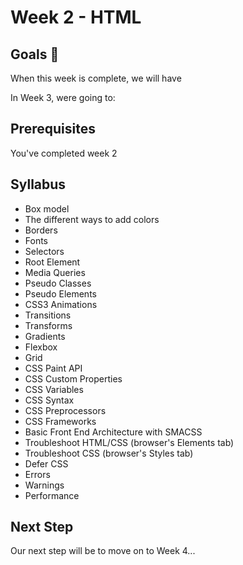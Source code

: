 # Week 2 - HTML

## Goals 🌟
When this week is complete, we will have

In Week 3, were going to:


## Prerequisites 
You've completed week 2

## Syllabus

- Box model
- The different ways to add colors
- Borders
- Fonts
- Selectors
- Root Element
- Media Queries
- Pseudo Classes
- Pseudo Elements
- CSS3 Animations
- Transitions
- Transforms
- Gradients
- Flexbox
- Grid
- CSS Paint API
- CSS Custom Properties
- CSS Variables
- CSS Syntax
- CSS Preprocessors
- CSS Frameworks
- Basic Front End Architecture with SMACSS
- Troubleshoot HTML/CSS (browser's Elements tab)
- Troubleshoot CSS (browser's Styles tab)
- Defer CSS
- Errors
- Warnings
- Performance

## Next Step
Our next step will be to move on to Week 4...